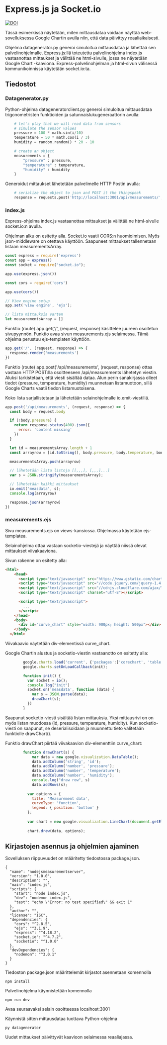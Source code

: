 # Express.js ja Socket.io

[![DOI](https://zenodo.org/badge/733856175.svg)](https://zenodo.org/doi/10.5281/zenodo.10409741)

Tässä esimerkissä näytetään, miten mittausdataa voidaan näyttää web-sovelluksessa Google Chartin avulla niin, että data päivittyy reaaliaikaisesti.

Ohjelma datagenerator.py generoi simuloitua mittausdataa ja lähettää sen palvelinohjelmalle. Express.js:llä toteutettu palvelinohjelma index.js vastaanottaa mittaukset ja välittää ne html-sivulle, jossa ne näytetään Google Chart -kaaviona. Express-palvelinohjelman ja html-sivun välisessä kommunikoinnissa käytetään socket.io:ta.

## Tiedostot

### Datagenerator.py

Python-ohjelma datageneratorclient.py generoi simuloitua mittausdataa trigonometristen funktioiden ja satunnaislukugeneraattorin avulla:

```python
    # let's play that we will read data from sensors
    # simulate the sensor values
    pressure = 100 * math.sin(i/10)
    temperature = 50 * math.cos(i / 3)
    humidity = random.random() * 20 - 10

    # create an object
    measurements = { 
        "pressure" : pressure,
        "temperature" : temperature,
        "humidity" : humidity
    }
```

Generoidut mittaukset lähetetään palvelimelle HTTP Postin avulla:

```python
    # serialize the object to json and POST it the thingspeak
    response = requests.post('http://localhost:3001/api/measurements/', json=measurements)
```

### index.js

Express-ohjelma index.js vastaanottaa mittaukset ja välittää ne html-sivulle socket.io:n avulla.

Ohjelman alku on esitetty alla. Socket.io vaatii CORS:n huomioimisen. Myös json-middleware on otettava käyttöön. Saapuneet mittaukset tallennetaan listaan measurementsArray.

```javascript
const express = require('express')
const app = express()
const socket = require("socket.io");

app.use(express.json())

const cors = require('cors')

app.use(cors())

// View engine setup
app.set('view engine', 'ejs');

// lista mittauksia varten
let measurementsArray = []
```

Funktio (route) app.get('/', (request, response) käsittelee juureen osoitetun sivupyynnön. Funktio avaa sivun measurements.ejs selaimessa. Tämä ohjelma perustuu ejs-templaten käyttöön.

```javascript
app.get('/', (request, response) => {
  response.render('measurements')
})
```

Funktio (route) app.post('/api/measurements', (request, response) ottaa vastaan HTTP POST:lla osoitteeseen /api/measurements lähetetyn viestin. Aluksi tarkistetaan, että viesti sisältää dataa. Alun perin sanakirjassa olleet tiedot (pressure, temperature, humidity) muunnetaan listamuotoon, sillä Google Charts vaatii tiedon listamuotoisena.

Koko lista sarjallistetaan ja lähetetään selainohjelmalle io.emit-viestillä.

```javascript
app.post('/api/measurements', (request, response) => {
  const body = request.body

  if (!body.pressure) {
    return response.status(400).json({ 
      error: 'content missing' 
    })
  }

  let id = measurementsArray.length + 1
  const arrayrow = [id.toString(), body.pressure, body.temperature, body.humidity]

  measurementsArray.push(arrayrow)

  // lähetetään lista listoja [[,,,], [,,,]...]
  var s = JSON.stringify(measurementsArray);

  // lähetetään kaikki mittaukset
  io.emit('measdata', s);
  console.log(arrayrow)

  response.json(arrayrow)
})  
```

### measurements.ejs

Sivu measurements.ejs on views-kansiossa. Ohjelmassa käytetään ejs-templatea.

Selainohjelma ottaa vastaan socketio-viestejä ja näyttää niissä olevat mittaukset viivakaaviona.

Sivun rakenne on esitetty alla:

```html
<html>
    <head>
      <script type="text/javascript" src="https://www.gstatic.com/charts/loader.js"></script>
      <script type="text/javascript" src="//code.jquery.com/jquery-1.4.2.min.js"></script>
      <script type="text/javascript" src="//cdnjs.cloudflare.com/ajax/libs/socket.io/4.4.0/socket.io.min.js"></script>
      <script type="text/javascript" charset="utf-8"></script>    

      <script type="text/javascript">
        ...
      </script>
    </head>
    <body>
      <div id="curve_chart" style="width: 900px; height: 500px"></div>
    </body>
  </html>
```

Viivakaavio näytetään div-elementissä curve_chart.

Google Chartin alustus ja socketio-viestin vastaanotto on esitetty alla:

```javascript
        google.charts.load('current', {'packages':['corechart', 'table']});
        google.charts.setOnLoadCallback(init);

        function init() {
          var socket = io();
          console.log("init")
          socket.on('measdata', function (data) {
            var s = JSON.parse(data);
            drawChart(s);
          })
        }
```

Saapunut socketio-viesti sisältää listan mittauksia. Yksi mittausrivi on on myös listan muodossa (id, pressure, temperature, humidity). Kun socketio-viesti on saapunut, se deserialisoidaan ja muunnettu tieto välitetään funktiolle drawChart().

Funktio drawChart piirtää viivakaavion div-elementtiin curve_chart:

```javascript
        function drawChart(s) {
            var data = new google.visualization.DataTable();
            data.addColumn('string', 'id');
            data.addColumn('number', 'pressure');
            data.addColumn('number', 'temperature');
            data.addColumn('number', 'humidity');
            console.log("draw row", s)
            data.addRows(s);
  
          var options = {
            title: 'Measurement data',
            curveType: 'function',
            legend: { position: 'bottom' }
          };
  
          var chart = new google.visualization.LineChart(document.getElementById('curve_chart'));
  
          chart.draw(data, options);
```

## Kirjastojen asennus ja ohjelmien ajaminen

Sovelluksen riippuvuudet on määritetty tiedostossa package.json. 

```
{
  "name": "nodejsmeasurementserver",
  "version": "1.0.0",
  "description": "",
  "main": "index.js",
  "scripts": {
    "start": "node index.js",
    "dev": "nodemon index.js",
    "test": "echo \"Error: no test specified\" && exit 1"
  },
  "author": "",
  "license": "ISC",
  "dependencies": {
    "cors": "^2.8.5",
    "ejs": "^3.1.9",
    "express": "^4.18.2",
    "socket.io": "^4.7.2",
    "socketio": "^1.0.0"
  },
  "devDependencies": {
    "nodemon": "^3.0.1"
  }
}
```

Tiedoston package.json määrittelemät kirjastot asennetaan komennolla
```
npm install
```

Palvelinohjelma käynnistetään komennolla
```
npm run dev
```

Avaa seuraavaksi selain osoitteessa localhost:3001

Käynnistä sitten mittausdataa tuottava Python-ohjelma
```
py datagenerator
```

Uudet mittaukset päivittyvät kaavioon selaimessa reaaliajassa.
